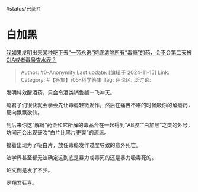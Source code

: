 #status/已阅/1 

# 白加黑
[我如果发明出来某种吃下去“一劳永逸”彻底清除所有“毒瘾”的药，会不会第二天被CIA或者毒枭查水表？](https://www.zhihu.com/question/562369738/answer/31920628505)

> Author: #0-Anonymity
> Last update: [编辑于 2024-11-15]
> Link:
> Category: #【答集】/05-科学答集
> Tag:
> 评论区:
> 泛讨论:

发明特效醒酒药，只会令酒类销售额一飞冲天。

瘾君子们很快就会学会先让毒瘾轻微发作，然后在痛苦不堪的时候吸你的解瘾药，反向飘飘欲仙。

到后来你这“解瘾”药会和它所解的毒品合在一起得到“AB胶”“白加黑”之类的外号，坊间还会出现鼓吹“白片比黑片更爽”的流派。

接着出现为了吸白片，放任毒瘾发作过度导致的意外死亡。

法学界甚至都无法确定这到底是暴力戒毒死的还是暴力吸毒死的。

论文倒是发了不少。

罗翔君狂喜。
